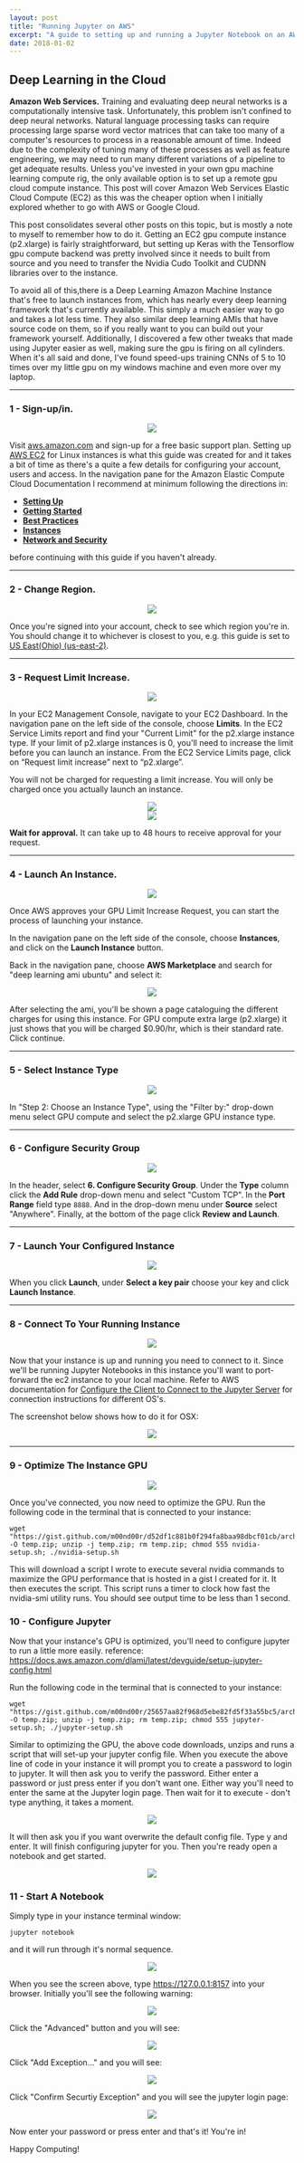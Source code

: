 ```yaml
---
layout: post
title: "Running Jupyter on AWS"
excerpt: "A guide to setting up and running a Jupyter Notebook on an AWS EC2 gpu instance for deep learning."
date: 2018-01-02
---
```


## Deep Learning in the Cloud

**Amazon Web Services.** Training and evaluating deep neural networks is a computationally intensive task. Unfortunately, this problem isn't confined to deep neural networks. Natural language processing tasks can require processing large sparse word vector matrices that can take too many of a computer's resources to process in a reasonable amount of time. Indeed due to the complexity of tuning many of these processes as well as feature engineering, we may need to run many different variations of a pipeline to get adequate results. Unless you've invested in your own gpu machine learning compute rig, the only available option is to set up a remote gpu cloud compute instance. This post will cover Amazon Web Services Elastic Cloud Compute (EC2) as this was the cheaper option when I initially explored whether to go with AWS or Google Cloud.

This post consolidates several other posts on this topic, but is mostly a note to myself to remember how to do it. Getting an EC2 gpu compute instance (p2.xlarge) is fairly straightforward, but setting up Keras with the Tensorflow gpu compute backend was pretty involved since it needs to built from source and you need to transfer the Nvidia Cudo Toolkit and CUDNN libraries over to the instance.

To avoid all of this,there is a Deep Learning Amazon Machine Instance that's free to launch instances from, which has nearly every deep learning framework that's currently available. This simply a much easier way to go and takes a lot less time. They also similar deep learning AMIs that have source code on them, so if you really want to you can build out your framework yourself. Additionally, I discovered a few other tweaks that made using Jupyter easier as well, making sure the gpu is firing on all cylinders. When it's all said and done, I've found speed-ups training CNNs of 5 to 10 times over my little gpu on my windows machine and even more over my laptop.  

---

### 1 - Sign-up/in.  
<div style="text-align:center;"><img src="/assets/aws-create-account.png"></div>  

Visit [aws.amazon.com](https://aws.amazon.com/) and sign-up for a free basic support plan. Setting up [AWS EC2](https://docs.aws.amazon.com/AWSEC2/latest/UserGuide/concepts.html) for Linux instances is what this guide was created for and it takes a bit of time as there's a quite a few details for configuring your account, users and access. In the navigation pane for the Amazon Elastic Compute Cloud Documentation I recommend at minimum following the directions in:

- [**Setting Up**](https://docs.aws.amazon.com/AWSEC2/latest/UserGuide/get-set-up-for-amazon-ec2.html)
- [**Getting Started**](https://docs.aws.amazon.com/AWSEC2/latest/UserGuide/EC2_GetStarted.html)
- [**Best Practices**](https://docs.aws.amazon.com/AWSEC2/latest/UserGuide/ec2-best-practices.html)
- [**Instances**](https://docs.aws.amazon.com/AWSEC2/latest/UserGuide/Instances.html)
- [**Network and Security**](https://docs.aws.amazon.com/AWSEC2/latest/UserGuide/EC2_Network_and_Security.html)  

 before continuing with this guide if you haven't already.  

---

### 2 - Change Region.  
<div style="text-align:center;"><img src="/assets/ec2-region.png"></div>  

Once you're signed into your account, check to see which region you're in. You should change it to whichever is closest to you, e.g. this guide is set to [US East(Ohio) (us-east-2)](https://docs.aws.amazon.com/AWSEC2/latest/UserGuide/using-regions-availability-zones.html#concepts-available-regions).  

---

### 3 - Request Limit Increase.  
<div style="text-align:center;"><img src="/assets/ec2-limits.png"></div>  

In your EC2 Management Console, navigate to your EC2 Dashboard. In the navigation pane on the left side of the console, choose **Limits**.  In the EC2 Service Limits report and find your "Current Limit" for the p2.xlarge instance type. If your limit of p2.xlarge instances is 0, you'll need to increase the limit before you can launch an instance. From the EC2 Service Limits page, click on “Request limit increase” next to “p2.xlarge”.

You will not be charged for requesting a limit increase. You will only be charged once you actually launch an instance.  

<div style="text-align:center;"><img src="/assets/ec2-limit-increase.png"></div>  

<div style="text-align:center;"><img src="/assets/ec2-limit-increase2.png"></div>  

**Wait for approval.** It can take up to 48 hours to receive approval for your request.

---

### 4 - Launch An Instance.  

<div style="text-align:center;"><img src="/assets/ec2-panel.png"></div>  

Once AWS approves your GPU Limit Increase Request, you can start the process of launching your instance.

In the navigation pane on the left side of the console, choose **Instances**, and click on the **Launch Instance** button.

Back in the navigation pane, choose **AWS Marketplace** and search for "deep learning ami ubuntu" and select it:  

<div style="text-align:center;"><img src="/assets/ec2-ami.png"></div>  

After selecting the ami, you'll be shown a page cataloguing the different charges for using this instance. For GPU compute extra large (p2.xlarge) it just shows that you will be charged $0.90/hr, which is their standard rate. Click continue.

---  

### 5 - Select Instance Type  

<div style="text-align:center;"><img src="/assets/ec2-instance-type.png"></div>  

In "Step 2: Choose an Instance Type", using the "Filter by:" drop-down menu select GPU compute and select the p2.xlarge GPU instance type.  

---  

### 6 - Configure Security Group  

<div style="text-align:center;"><img src="/assets/ec2-security-group.png"></div>  

In the header, select **6. Configure Security Group**. Under the **Type** column click the **Add Rule** drop-down menu and select "Custom TCP". In the **Port Range** field type `8888`. And in the drop-down menu under **Source** select "Anywhere". Finally, at the bottom of the page click **Review and Launch**.  

---  

### 7 - Launch Your Configured Instance  

<div style="text-align:center;"><img src="/assets/ec2-launch.png"></div>  

When you click **Launch**, under **Select a key pair** choose your key and click **Launch Instance**.  

---  

### 8 - Connect To Your Running Instance  

<div style="text-align:center;"><img src="/assets/ec2-running.png"></div>  

Now that your instance is up and running you need to connect to it. Since we'll be running Jupyter Notebooks in this instance you'll want to port-forward the ec2 instance to your local machine. Refer to AWS documentation for [Configure the Client to Connect to the Jupyter Server](https://docs.aws.amazon.com/dlami/latest/devguide/setup-jupyter-configure-client.html) for connection instructions for different OS's.  

The screenshot below shows how to do it for OSX:

<div style="text-align:center;"><img src="/assets/ec2-configure-client.png"></div>  

---  

### 9 - Optimize The Instance GPU  

<div style="text-align:center;"><img src="/assets/ec2-timer.png"></div>  

Once you've connected, you now need to optimize the GPU. Run the following code in the terminal that is connected to your instance:

```
wget "https://gist.github.com/m00nd00r/d52df1c881b0f294fa8baa98dbcf01cb/archive/977bffb50b3c4f3acaadadc418d7c1b9d1d9b80b.zip" -O temp.zip; unzip -j temp.zip; rm temp.zip; chmod 555 nvidia-setup.sh; ./nvidia-setup.sh
```  

This will download a script I wrote to execute several nvidia commands to maximize the GPU performance that is hosted in a gist I created for it. It then executes the script. This script runs a timer to clock how fast the nvidia-smi utility runs. You should see output time to be less than 1 second.  

### 10 - Configure Jupyter  

Now that your instance's GPU is optimized, you'll need to configure jupyter to run a little more easily.
reference: https://docs.aws.amazon.com/dlami/latest/devguide/setup-jupyter-config.html

Run the following code in the terminal that is connected to your instance:
```
wget "https://gist.github.com/m00nd00r/25657aa82f968d5ebe82fd5f33a55bc5/archive/86de1b1867c68e089b5647555dcfdb2fec9029e8.zip" -O temp.zip; unzip -j temp.zip; rm temp.zip; chmod 555 jupyter-setup.sh; ./jupyter-setup.sh
```

Similar to optimizing the GPU, the above code downloads, unzips and runs a script that will set-up your jupyter config file. When you execute the above line of code in your instance it will prompt you to create a password to login to jupyter. It will then ask you to verify the password. Either enter a password or just press enter if you don't want one. Either way you'll need to enter the same at the Jupyter login page. Then wait for it to execute - don't type anything, it takes a moment.

<div style="text-align:center;"><img src="/assets/ec2-config1.png"></div>  

It will then ask you if you want overwrite the default config file. Type y and enter. It will finish configuring jupyter for you. Then you're ready open a notebook and get started.

<div style="text-align:center;"><img src="/assets/ec2-config2.png"></div>  

### 11 - Start A Notebook

Simply type in your instance terminal window:

`jupyter notebook`

and it will run through it's normal sequence.

<div style="text-align:center;"><img src="/assets/ec2-run-notebook.png"></div>  

When you see the screen above, type https://127.0.0.1:8157 into your browser. Initially you'll see the following warning:  

<div style="text-align:center;"><img src="/assets/ec2-connect1.png"></div>  

Click the "Advanced" button and you will see:  

<div style="text-align:center;"><img src="/assets/ec2-connect2.png"></div>  

Click "Add Exception..." and you will see:  

<div style="text-align:center;"><img src="/assets/ec2-connect3.png"></div>  

Click "Confirm Securtiy Exception" and you will see the jupyter login page:  

<div style="text-align:center;"><img src="/assets/ec2-connect4.png"></div>  

Now enter your password or press enter and that's it! You're in!  

Happy Computing!
